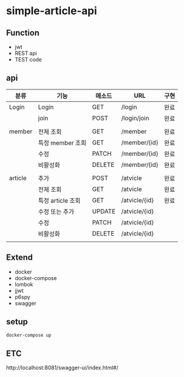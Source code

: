 # simple-article-api

## Function
- jwt
- REST api
- TEST code

## api
| 분류 | 기능 | 메소드 | URL | 구현 |
| --- | --- | --- | --- | --- |
| Login | Login | GET | /login | 완료 |
|  | join | POST | /login/join | 완료 |
|  |  |  |  |  |
| member | 전체 조회 | GET | /member | 완료 |
|  | 특정 member 조회 | GET | /member/{id} | 완료 |
|  | 수정 | PATCH | /member/{id} | 완료 |
|  | 비활성화 | DELETE | /member/{id} | 완료 |
|  |  |  |  |  |
| article | 추가 | POST | /atvicle | 완료 |
|  | 전체 조회 | GET | /atvicle | 완료 |
|  | 특정 article 조회 | GET | /atvicle/{id} | 완료 |
|  | 수정 또는 추가 | UPDATE | /atvicle/{id} |  |
|  | 수정 | PATCH | /atvicle/{id} |  |
|  | 비활성화 | DELETE | /atvicle/{id} |  |
|  |  |  |  |  |

## Extend
- docker
- docker-compose
- lombok
- jjwt
- p6spy
- swagger


## setup
```
docker-compose up
```

## ETC
http://localhost:8081/swagger-ui/index.html#/
